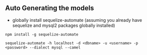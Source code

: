 
## Auto Generating the models
- globally install sequelize-automate (assuming you already have sequelize and mysql2 packages globally installed) 

`npm install -g sequelize-automate`

`sequelize-automate -h localhost -d <dbname> -u <username> -p <password> --dialect mysql --camel`